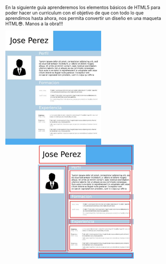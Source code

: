 En la siguiente guía aprenderemos los elementos básicos de HTML5 para poder hacer un curriculum con el objetivo de que con todo lo que aprendimos hasta ahora, nos permita convertir un diseño en una maqueta  HTML:sunglasses:. Manos a la obra!!!

<div style="margin: 0 auto;text-align: center;">
  <img src="https://raw.githubusercontent.com/smartedu-mumuki/mumuki-guia-html-estructura/master/images/CV_1524432992193.jpg" alt="CV_1524432992193.jpg" width="300" height="auto" style="float: left; margin-right:20px;">
  
  <img src="https://raw.githubusercontent.com/smartedu-mumuki/mumuki-guia-html-estructura/master/images/CV-parts_1524433061902.jpg" alt="CV-parts_1524433061902.jpg" width="300" height="auto">
</div>
